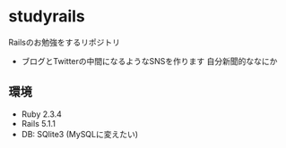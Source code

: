 # studyrails
Railsのお勉強をするリポジトリ
- ブログとTwitterの中間になるようなSNSを作ります 自分新聞的ななにか

## 環境
- Ruby 2.3.4
- Rails 5.1.1
- DB: SQlite3 (MySQLに変えたい)
